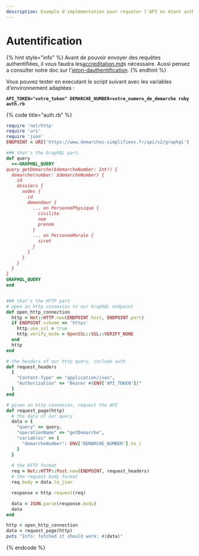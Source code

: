 ```yaml
---
description: Exemple d'implémentation pour requeter l'API en étant authentifié
---
```


# Autentification

{% hint style="info" %}
Avant de pouvoir envoyer des requêtes authentifiées, il vous faudra les[accreditation.md](../accreditation.md "mention")s nécessaire. Aussi pensez a consulter notre doc sur l'[jeton-dauthentification](../jeton-dauthentification/ "mention").
{% endhint %}

Vous pouvez tester en executant le script suivant avec les variables d'environnement adaptées :

<pre class="language-bash"><code class="lang-bash"><strong>API_TOKEN="votre_token" DEMARCHE_NUMBER=votre_numero_de_demarche ruby auth.rb
</strong></code></pre>

{% code title="auth.rb" %}
```ruby
require 'net/http'
require 'uri'
require 'json'
ENDPOINT = URI('https://www.demarches-simplifiees.fr/api/v2/graphql')

### that's the GraphQL part.
def query
  <<~GRAPHQL_QUERY
query getDemarche($demarcheNumber: Int!) {
  demarche(number: $demarcheNumber) {
    id
    dossiers {
      nodes {
        id
        demandeur {
          ... on PersonnePhysique {
            civilite
            nom
            prenom
          }
          ... on PersonneMorale {
            siret
          }
        }
      }
    }
  }
}
GRAPHQL_QUERY
end


### that's the HTTP part
# open an http connexion to our GraphQL endpoint
def open_http_connection
  http = Net::HTTP.new(ENDPOINT.host, ENDPOINT.port)
  if ENDPOINT.scheme == 'https'
    http.use_ssl = true
    http.verify_mode = OpenSSL::SSL::VERIFY_NONE
  end
  http
end

# the headers of our http query, include auth
def request_headers
  {
    "Content-Type" => "application/json",
    "Authorization" => "Bearer #{ENV['API_TOKEN']}"
  }
end

# given an http connexion, request the API
def request_page(http)
  # the data of our query
  data = {
    "query" => query,
    "operationName" => "getDemarche",
    "variables" => {
      "demarcheNumber": ENV['DEMARCHE_NUMBER'].to_i
    }
  }
  
  # the HTTP format
  req = Net::HTTP::Post.new(ENDPOINT, request_headers)
  # the request body format
  req.body = data.to_json

  response = http.request(req)

  data = JSON.parse(response.body)
  data
end

http = open_http_connection
data = request_page(http)
puts "Info: fetched it should work: #{data}"

```
{% endcode %}
